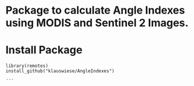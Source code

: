 # Package to calculate Angle Indexes using MODIS and Sentinel 2 Images.

# Install Package

````
library(remotes)
install_github("klauswiese/AngleIndexes")

´´´
